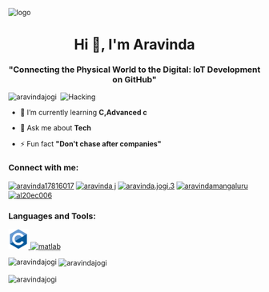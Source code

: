 ![logo](https://github.com/AravindaJogi/AravindaJogi/blob/main/Blue%20Yellow%20Futuristic%20Virtual%20Technology%20Blog%20Banner%20(1600%20%C3%97%20800%20px).gif)
<h1 align="center">Hi 👋, I'm Aravinda</h1>
<h3 align="center">"Connecting the Physical World to the Digital: IoT Development on GitHub"</h3>

<img align="right" alt="Hacking" width="400" src="https://media.tenor.com/GfSX-u7VGM4AAAAC/coding.gif">

<p align="left"> <img src="https://komarev.com/ghpvc/?username=aravindajogi&label=Profile%20views&color=0e75b6&style=flat" alt="aravindajogi" /> </p>

- 🌱 I’m currently learning **C,Advanced c**

- 💬 Ask me about **Tech**

- ⚡ Fun fact **"Don't chase after companies"**

<h3 align="left">Connect with me:</h3>
<p align="left">
<a href="https://twitter.com/aravinda17816017" target="blank"><img align="center" src="https://raw.githubusercontent.com/rahuldkjain/github-profile-readme-generator/master/src/images/icons/Social/twitter.svg" alt="aravinda17816017" height="30" width="40" /></a>
<a href="https://linkedin.com/in/aravinda j" target="blank"><img align="center" src="https://raw.githubusercontent.com/rahuldkjain/github-profile-readme-generator/master/src/images/icons/Social/linked-in-alt.svg" alt="aravinda j" height="30" width="40" /></a>
<a href="https://fb.com/aravinda.jogi.3" target="blank"><img align="center" src="https://raw.githubusercontent.com/rahuldkjain/github-profile-readme-generator/master/src/images/icons/Social/facebook.svg" alt="aravinda.jogi.3" height="30" width="40" /></a>
<a href="https://www.youtube.com/c/aravindamangaluru" target="blank"><img align="center" src="https://raw.githubusercontent.com/rahuldkjain/github-profile-readme-generator/master/src/images/icons/Social/youtube.svg" alt="aravindamangaluru" height="30" width="40" /></a>
<a href="https://www.codechef.com/users/al20ec006" target="blank"><img align="center" src="https://cdn.jsdelivr.net/npm/simple-icons@3.1.0/icons/codechef.svg" alt="al20ec006" height="30" width="40" /></a>
</p>

<h3 align="left">Languages and Tools:</h3>
<p align="left"> <a href="https://www.cprogramming.com/" target="_blank" rel="noreferrer"> <img src="https://raw.githubusercontent.com/devicons/devicon/master/icons/c/c-original.svg" alt="c" width="40" height="40"/> </a> <a href="https://www.mathworks.com/" target="_blank" rel="noreferrer"> <img src="https://upload.wikimedia.org/wikipedia/commons/2/21/Matlab_Logo.png" alt="matlab" width="40" height="40"/> </a> </p>

<p><img align="left" src="https://github-readme-stats.vercel.app/api/top-langs?username=aravindajogi&show_icons=true&locale=en&layout=compact" alt="aravindajogi" /></p>

<p>&nbsp;<img align="center" src="https://github-readme-stats.vercel.app/api?username=aravindajogi&show_icons=true&locale=en" alt="aravindajogi" /></p>

<p><img align="center" src="https://github-readme-streak-stats.herokuapp.com/?user=aravindajogi&" alt="aravindajogi" /></p>
